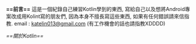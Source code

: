 **==前言==**
這是一個紀錄自己練習Kotlin學到的東西, 寫給自己以及想將Android專案改成用Kolint寫的朋友們,
因為本身不擅長寫這些東西, 如果有任何錯誤請來信指教.
email : katelin013@gmail.com    (有工作機會的話也請指教XDDDD)

*==關於Kotlin==*


